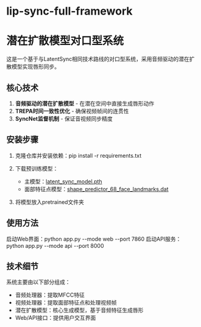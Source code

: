 # lip-sync-full-framework
# 潜在扩散模型对口型系统

这是一个基于与LatentSync相同技术路线的对口型系统，采用音频驱动的潜在扩散模型实现唇形同步。

## 核心技术

1. **音频驱动的潜在扩散模型** - 在潜在空间中直接生成唇形动作
2. **TREPA时间一致性优化** - 确保视频帧间的连贯性
3. **SyncNet监督机制** - 保证音视频同步精度

## 安装步骤

1. 克隆仓库并安装依赖：pip install -r requirements.txt
2. 下载预训练模型：
   - 主模型：[latent_sync_model.pth](https://example.com/models/latent_sync_model.pth)
   - 面部特征点模型：[shape_predictor_68_face_landmarks.dat](http://dlib.net/files/shape_predictor_68_face_landmarks.dat.bz2)

3. 将模型放入pretrained文件夹

## 使用方法

启动Web界面：python app.py --mode web --port 7860
启动API服务：python app.py --mode api --port 8000
## 技术细节

系统主要由以下部分组成：
- 音频处理器：提取MFCC特征
- 视频处理器：提取面部特征点和处理视频帧
- 潜在扩散模型：核心生成模型，基于音频特征生成唇形
- Web/API接口：提供用户交互界面
